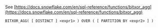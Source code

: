 See [https://docs.snowflake.com/en/sql-reference/functions/bitxor_agg](https://docs.snowflake.com/en/sql-reference/functions/bitxor_agg)
```
BITXOR_AGG( [ DISTINCT ] <expr1> ) OVER ( [ PARTITION BY <expr2> ] )
```
